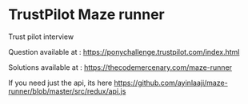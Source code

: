 # TrustPilot Maze runner

<p> 
Trust pilot interview

Question available at : https://ponychallenge.trustpilot.com/index.html <br />

Solutions available at : https://thecodemercenary.com/maze-runner <br />

If you need just the api, its here https://github.com/ayinlaaji/maze-runner/blob/master/src/redux/api.js

</p>
